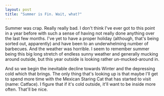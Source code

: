 ```yaml
---
layout: post
title: "Summer is Fin. Wait, what?"
---
```

Summer was crap. Really really bad. I don't think I've ever got to this point
in a year before with such a sense of having not really done anything over the
last few months. I've yet to have a proper holiday (although, that's being
sorted out, apparently) and have been to an underwhelming number of barbecues.
And the weather was horrible. I seem to remember summer being this big long
stretch of endless sunny weather and generally mucking around outside, but
this year outside is looking rather un-mucked-around in.

And so we begin the inevitable decline towards Winter and the depressing cold
which that brings. The only thing that's looking up is that maybe I'll get to
spend more time with the Mexican Staring Cat that has started to visit (name:
Catface). I figure that if it's cold outside, it'll want to be inside more
often. That'll be nice.

